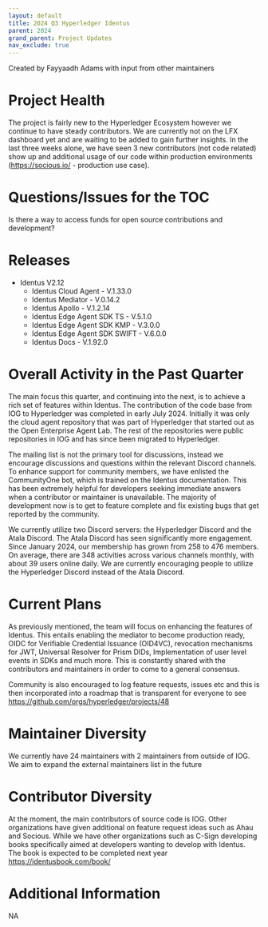 ```yaml
---
layout: default
title: 2024 Q3 Hyperledger Identus
parent: 2024
grand_parent: Project Updates
nav_exclude: true
---
```


Created by Fayyaadh Adams with input from other maintainers


# Project Health

The project is fairly new to the Hyperledger Ecosystem however we continue to have steady contributors. We are currently not on the LFX dashboard yet and are waiting to be added to gain further insights. In the last three weeks alone, we have seen 3 new contributors (not code related) show up and additional usage of our code within production environments (https://socious.io/ - production use case). 


# Questions/Issues for the TOC

Is there a way to access funds for open source contributions and development? 


# Releases

  * Identus V2.12
    * Identus Cloud Agent - V.1.33.0
    * Identus Mediator - V.0.14.2
    * Identus Apollo - V.1.2.14
    * Identus Edge Agent SDK TS - V.5.1.0
    * Identus Edge Agent SDK KMP - V.3.0.0
    * Identus Edge Agent SDK SWIFT - V.6.0.0
    * Identus Docs - V.1.92.0



# Overall Activity in the Past Quarter

The main focus this quarter, and continuing into the next, is to achieve a rich set of features within Identus. The contribution of the code base from IOG to Hyperledger was completed in early July 2024. Initially it was only the cloud agent repository that was part of Hyperledger that started out as the Open Enterprise Agent Lab. The rest of the repositories were public repositories in IOG and has since been migrated to Hyperledger. 

The mailing list is not the primary tool for discussions, instead we encourage discussions and questions within the relevant Discord channels. To enhance support for community members, we have enlisted the CommunityOne bot, which is trained on the Identus documentation. This has been extremely helpful for developers seeking immediate answers when a contributor or maintainer is unavailable. The majority of development now is to get to feature complete and fix existing bugs that get reported by the community. 

We currently utilize two Discord servers: the Hyperledger Discord and the Atala Discord. The Atala Discord has seen significantly more engagement. Since January 2024, our membership has grown from 258 to 476 members. On average, there are 348 activities across various channels monthly, with about 39 users online daily. We are currently encouraging people to utilize the Hyperledger Discord instead of the Atala Discord.


# Current Plans

As previously mentioned, the team will focus on enhancing the features of Identus. This entails enabling the mediator to become production ready, OIDC for Verifiable Credential Issuance (OID4VC), revocation mechanisms for JWT, Universal Resolver for Prism DIDs, Implementation of  user level events in SDKs and much more. This is constantly shared with the contributors and maintainers in order to come to a general consensus. 

Community is also encouraged to log feature requests, issues etc and this is then incorporated into a roadmap that is transparent for everyone to see https://github.com/orgs/hyperledger/projects/48


# Maintainer Diversity

We currently have 24 maintainers with 2 maintainers from outside of IOG. We aim to expand the external maintainers list in the future

# Contributor Diversity

At the moment, the main contributors of source code is IOG. Other organizations have given additional on feature request ideas such as Ahau and Socious. While we have other organizations such as C-Sign developing books specifically aimed at developers wanting to develop with Identus. The book is expected to be completed next year https://identusbook.com/book/


# Additional Information

NA
